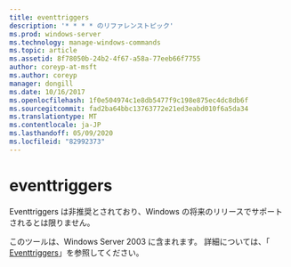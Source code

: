 ```yaml
---
title: eventtriggers
description: '* * * * のリファレンストピック'
ms.prod: windows-server
ms.technology: manage-windows-commands
ms.topic: article
ms.assetid: 8f78050b-24b2-4f67-a58a-77eeb66f7755
author: coreyp-at-msft
ms.author: coreyp
manager: dongill
ms.date: 10/16/2017
ms.openlocfilehash: 1f0e504974c1e8db5477f9c198e875ec4dc8db6f
ms.sourcegitcommit: fad2ba64bbc13763772e21ed3eabd010f6a5da34
ms.translationtype: MT
ms.contentlocale: ja-JP
ms.lasthandoff: 05/09/2020
ms.locfileid: "82992373"
---
```

# <a name="eventtriggers"></a>eventtriggers



Eventtriggers は非推奨とされており、Windows の将来のリリースでサポートされるとは限りません。

このツールは、Windows Server 2003 に含まれます。 詳細については、「 [Eventtriggers](https://technet.microsoft.com/library/cc773308(v=ws.10).aspx)」を参照してください。